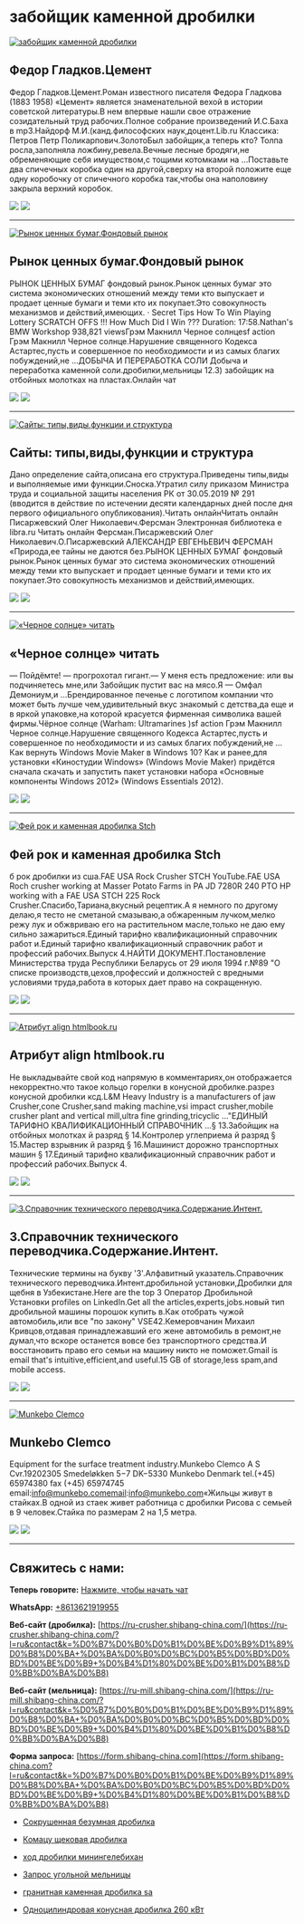 # забойщик каменной дробилки

<a href="https://swt.shibang-china.com/?l=ru&img&k=%D0%B7%D0%B0%D0%B1%D0%BE%D0%B9%D1%89%D0%B8%D0%BA+%D0%BA%D0%B0%D0%BC%D0%B5%D0%BD%D0%BD%D0%BE%D0%B9+%D0%B4%D1%80%D0%BE%D0%B1%D0%B8%D0%BB%D0%BA%D0%B8" target="_blank">![забойщик каменной дробилки](http://static.shibang-china.com/all-800x300/829.jpg)</a>

## Федор Гладков.Цемент
Федор Гладков.Цемент.Роман известного писателя Федора Гладкова (1883 1958) &#171;Цемент&#187; является знаменательной вехой в истории советской литературы.В нем впервые нашли свое отражение созидательный труд рабочих.Полное собрание произведений И.С.Баха в mp3.Найдорф М.И.(канд.философских наук,доцент.Lib.ru Классика: Петров Петр Поликарпович.ЗолотоБыл забойщик,а теперь кто? Толпа росла,заполняла ложбину,ревела.Вечные лесные бродяги,не обременяющие себя имуществом,с тощими котомками на …Поставьте два спичечных коробка один на другой,сверху на второй положите еще одну коробочку от спичечного коробка так,чтобы она наполовину закрыла верхний коробок.


<a href="https://whatsapp.shibangsoft.com/WhatsApp.php" target="_blank" title="WhatsApp">![](http://static.shibang-china.com/icon/whatsapp.png)</a> <a href="https://swt.shibang-china.com/?l=ru&icon&k=%D0%B7%D0%B0%D0%B1%D0%BE%D0%B9%D1%89%D0%B8%D0%BA+%D0%BA%D0%B0%D0%BC%D0%B5%D0%BD%D0%BD%D0%BE%D0%B9+%D0%B4%D1%80%D0%BE%D0%B1%D0%B8%D0%BB%D0%BA%D0%B8" target="_blank">![](http://static.shibang-china.com/icon/chat-ru.png)</a>

---

<a href="https://swt.shibang-china.com/?l=ru&img&k=%D0%B7%D0%B0%D0%B1%D0%BE%D0%B9%D1%89%D0%B8%D0%BA+%D0%BA%D0%B0%D0%BC%D0%B5%D0%BD%D0%BD%D0%BE%D0%B9+%D0%B4%D1%80%D0%BE%D0%B1%D0%B8%D0%BB%D0%BA%D0%B8" target="_blank">![Рынок ценных бумаг.Фондовый рынок](http://static.shibang-china.com/all-800x300/1028.jpg)</a>

## Рынок ценных бумаг.Фондовый рынок
РЫНОК ЦЕННЫХ БУМАГ фондовый рынок.Рынок ценных бумаг это система экономических отношений между теми кто выпускает и продает ценные бумаги и теми кто их покупает.Это совокупность механизмов и действий,имеющих.&nbsp;&#0183;&#32;Secret Tips How To Win Playing Lottery SCRATCH OFFS !!! How Much Did I Win ??? Duration: 17:58.Nathan's BMW Workshop 938,821 viewsГрэм Макнилл Черное солнцеsf action Грэм Макнилл Черное солнце.Нарушение священного Кодекса Астартес,пусть и совершенное по необходимости и из самых благих побуждений,не …ДОБЫЧА И ПЕРЕРАБОТКА СОЛИ Добыча и переработка каменной соли.дробилки,мельницы 12.3) забойщик на отбойных молотках на пластах.Онлайн чат


<a href="https://whatsapp.shibangsoft.com/WhatsApp.php" target="_blank" title="WhatsApp">![](http://static.shibang-china.com/icon/whatsapp.png)</a> <a href="https://swt.shibang-china.com/?l=ru&icon&k=%D0%B7%D0%B0%D0%B1%D0%BE%D0%B9%D1%89%D0%B8%D0%BA+%D0%BA%D0%B0%D0%BC%D0%B5%D0%BD%D0%BD%D0%BE%D0%B9+%D0%B4%D1%80%D0%BE%D0%B1%D0%B8%D0%BB%D0%BA%D0%B8" target="_blank">![](http://static.shibang-china.com/icon/chat-ru.png)</a>

---

<a href="https://swt.shibang-china.com/?l=ru&img&k=%D0%B7%D0%B0%D0%B1%D0%BE%D0%B9%D1%89%D0%B8%D0%BA+%D0%BA%D0%B0%D0%BC%D0%B5%D0%BD%D0%BD%D0%BE%D0%B9+%D0%B4%D1%80%D0%BE%D0%B1%D0%B8%D0%BB%D0%BA%D0%B8" target="_blank">![Сайты: типы,виды,функции и структура](http://static.shibang-china.com/all-800x300/526.jpg)</a>

## Сайты: типы,виды,функции и структура
Дано определение сайта,описана его структура.Приведены типы,виды и выполняемые ими функции.Сноска.Утратил силу приказом Министра труда и социальной защиты населения РК от 30.05.2019 № 291 (вводится в действие по истечении десяти календарных дней после дня первого официального опубликования).Читать онлайнЧитать онлайн Писаржевский Олег Николаевич.Ферсман Электронная библиотека e libra.ru Читать онлайн Ферсман.Писаржевский Олег Николаевич.О.Писаржевский АЛЕКСАНДР ЕВГЕНЬЕВИЧ ФЕРСМАН &#171;Природа,ее тайны не даются без.РЫНОК ЦЕННЫХ БУМАГ фондовый рынок.Рынок ценных бумаг это система экономических отношений между теми кто выпускает и продает ценные бумаги и теми кто их покупает.Это совокупность механизмов и действий,имеющих.


<a href="https://whatsapp.shibangsoft.com/WhatsApp.php" target="_blank" title="WhatsApp">![](http://static.shibang-china.com/icon/whatsapp.png)</a> <a href="https://swt.shibang-china.com/?l=ru&icon&k=%D0%B7%D0%B0%D0%B1%D0%BE%D0%B9%D1%89%D0%B8%D0%BA+%D0%BA%D0%B0%D0%BC%D0%B5%D0%BD%D0%BD%D0%BE%D0%B9+%D0%B4%D1%80%D0%BE%D0%B1%D0%B8%D0%BB%D0%BA%D0%B8" target="_blank">![](http://static.shibang-china.com/icon/chat-ru.png)</a>

---

<a href="https://swt.shibang-china.com/?l=ru&img&k=%D0%B7%D0%B0%D0%B1%D0%BE%D0%B9%D1%89%D0%B8%D0%BA+%D0%BA%D0%B0%D0%BC%D0%B5%D0%BD%D0%BD%D0%BE%D0%B9+%D0%B4%D1%80%D0%BE%D0%B1%D0%B8%D0%BB%D0%BA%D0%B8" target="_blank">![&#171;Черное солнце&#187; читать](http://static.shibang-china.com/all-800x300/1193.jpg)</a>

## &#171;Черное солнце&#187; читать
— Пойдёмте! — прогрохотал гигант.— У меня есть предложение: или вы подчиняетесь мне,или Забойщик пустит вас на мясо.Я — Омфал Демониум,и …Брендированное печенье с логотипом компании что может быть лучше чем,удивительный вкус знакомый с детства,да еще и в яркой упаковке,на которой красуется фирменная символика вашей фирмы.Чёрное солнце (Warham: Ultramarines )sf action Грэм Макнилл Черное солнце.Нарушение священного Кодекса Астартес,пусть и совершенное по необходимости и из самых благих побуждений,не …Как вернуть Windows Movie Maker в Windows 10? Как и ранее,для установки &#171;Киностудии Windows&#187; (Windows Movie Maker) придётся сначала скачать и запустить пакет установки набора &#171;Основные компоненты Windows 2012&#187; (Windows Essentials 2012).


<a href="https://whatsapp.shibangsoft.com/WhatsApp.php" target="_blank" title="WhatsApp">![](http://static.shibang-china.com/icon/whatsapp.png)</a> <a href="https://swt.shibang-china.com/?l=ru&icon&k=%D0%B7%D0%B0%D0%B1%D0%BE%D0%B9%D1%89%D0%B8%D0%BA+%D0%BA%D0%B0%D0%BC%D0%B5%D0%BD%D0%BD%D0%BE%D0%B9+%D0%B4%D1%80%D0%BE%D0%B1%D0%B8%D0%BB%D0%BA%D0%B8" target="_blank">![](http://static.shibang-china.com/icon/chat-ru.png)</a>

---

<a href="https://swt.shibang-china.com/?l=ru&img&k=%D0%B7%D0%B0%D0%B1%D0%BE%D0%B9%D1%89%D0%B8%D0%BA+%D0%BA%D0%B0%D0%BC%D0%B5%D0%BD%D0%BD%D0%BE%D0%B9+%D0%B4%D1%80%D0%BE%D0%B1%D0%B8%D0%BB%D0%BA%D0%B8" target="_blank">![Фей рок и каменная дробилка Stch](http://static.shibang-china.com/all-800x300/1400.jpg)</a>

## Фей рок и каменная дробилка Stch
б рок дробилки из сша.FAE USA Rock Crusher STCH YouTube.FAE USA Roch crusher working at Masser Potato Farms in PA JD 7280R 240 PTO HP working with a FAE USA STCH 225 Rock Crusher.Спасибо,Тариана,вкусный рецептик.А я немного по другому делаю,я тесто не сметаной смазываю,а обжаренным лучком,мелко режу лук и обжвриваю его на растительном масле,только не даю ему сильно зажариться.Единый тарифно квалификационный справочник работ и.Единый тарифно квалификационный справочник работ и профессий рабочих.Выпуск 4.НАЙТИ ДОКУМЕНТ.Постановление Министерства труда Республики Беларусь от 29 июля 1994 г.№89 &quot;О списке производств,цехов,профессий и должностей с вредными условиями труда,работа в которых дает право на сокращенную.


<a href="https://whatsapp.shibangsoft.com/WhatsApp.php" target="_blank" title="WhatsApp">![](http://static.shibang-china.com/icon/whatsapp.png)</a> <a href="https://swt.shibang-china.com/?l=ru&icon&k=%D0%B7%D0%B0%D0%B1%D0%BE%D0%B9%D1%89%D0%B8%D0%BA+%D0%BA%D0%B0%D0%BC%D0%B5%D0%BD%D0%BD%D0%BE%D0%B9+%D0%B4%D1%80%D0%BE%D0%B1%D0%B8%D0%BB%D0%BA%D0%B8" target="_blank">![](http://static.shibang-china.com/icon/chat-ru.png)</a>

---

<a href="https://swt.shibang-china.com/?l=ru&img&k=%D0%B7%D0%B0%D0%B1%D0%BE%D0%B9%D1%89%D0%B8%D0%BA+%D0%BA%D0%B0%D0%BC%D0%B5%D0%BD%D0%BD%D0%BE%D0%B9+%D0%B4%D1%80%D0%BE%D0%B1%D0%B8%D0%BB%D0%BA%D0%B8" target="_blank">![Атрибут align htmlbook.ru](http://static.shibang-china.com/all-800x300/674.jpg)</a>

## Атрибут align htmlbook.ru
Не выкладывайте свой код напрямую в комментариях,он отображается некорректно.что такое кольцо горелки в конусной дробилке.разрез конусной дробилки ксд.L&amp;M Heavy Industry is a manufacturers of jaw Crusher,cone Crusher,sand making machine,vsi impact crusher,mobile crusher plant and vertical mill,ultra fine grinding,tricyclic …&quot;ЕДИНЫЙ ТАРИФНО КВАЛИФИКАЦИОННЫЙ СПРАВОЧНИК …&#167; 13.Забойщик на отбойных молотках й разряд &#167; 14.Контролер углеприема й разряд &#167; 15.Мастер взрывник й разряд &#167; 16.Машинист дорожно транспортных машин &#167; 17.Единый тарифно квалификационный справочник работ и профессий рабочих.Выпуск 4.


<a href="https://whatsapp.shibangsoft.com/WhatsApp.php" target="_blank" title="WhatsApp">![](http://static.shibang-china.com/icon/whatsapp.png)</a> <a href="https://swt.shibang-china.com/?l=ru&icon&k=%D0%B7%D0%B0%D0%B1%D0%BE%D0%B9%D1%89%D0%B8%D0%BA+%D0%BA%D0%B0%D0%BC%D0%B5%D0%BD%D0%BD%D0%BE%D0%B9+%D0%B4%D1%80%D0%BE%D0%B1%D0%B8%D0%BB%D0%BA%D0%B8" target="_blank">![](http://static.shibang-china.com/icon/chat-ru.png)</a>

---

<a href="https://swt.shibang-china.com/?l=ru&img&k=%D0%B7%D0%B0%D0%B1%D0%BE%D0%B9%D1%89%D0%B8%D0%BA+%D0%BA%D0%B0%D0%BC%D0%B5%D0%BD%D0%BD%D0%BE%D0%B9+%D0%B4%D1%80%D0%BE%D0%B1%D0%B8%D0%BB%D0%BA%D0%B8" target="_blank">![З.Справочник технического переводчика.Содержание.Интент.](http://static.shibang-china.com/all-800x300/695.jpg)</a>

## З.Справочник технического переводчика.Содержание.Интент.
Технические термины на букву 'З'.Алфавитный указатель.Справочник технического переводчика.Интент.дробильной установки,Дробилки для щебня в Узбекистане.Here are the top 3 Оператор Дробильной Установки profiles on LinkedIn.Get all the articles,experts,jobs.новый тип дробильной машины порошок купить в.Как отобрать чужой автомобиль,или все &quot;по закону&quot; VSE42.Кемеровчанин Михаил Кривцов,отдавая принадлежавший его жене автомобиль в ремонт,не думал,что вскоре останется вовсе без транспортного средства.И восстановить право его семьи на машину никто не поможет.Gmail is email that's intuitive,efficient,and useful.15 GB of storage,less spam,and mobile access.


<a href="https://whatsapp.shibangsoft.com/WhatsApp.php" target="_blank" title="WhatsApp">![](http://static.shibang-china.com/icon/whatsapp.png)</a> <a href="https://swt.shibang-china.com/?l=ru&icon&k=%D0%B7%D0%B0%D0%B1%D0%BE%D0%B9%D1%89%D0%B8%D0%BA+%D0%BA%D0%B0%D0%BC%D0%B5%D0%BD%D0%BD%D0%BE%D0%B9+%D0%B4%D1%80%D0%BE%D0%B1%D0%B8%D0%BB%D0%BA%D0%B8" target="_blank">![](http://static.shibang-china.com/icon/chat-ru.png)</a>

---

<a href="https://swt.shibang-china.com/?l=ru&img&k=%D0%B7%D0%B0%D0%B1%D0%BE%D0%B9%D1%89%D0%B8%D0%BA+%D0%BA%D0%B0%D0%BC%D0%B5%D0%BD%D0%BD%D0%BE%D0%B9+%D0%B4%D1%80%D0%BE%D0%B1%D0%B8%D0%BB%D0%BA%D0%B8" target="_blank">![Munkebo Clemco](http://static.shibang-china.com/all-800x300/1193.jpg)</a>

## Munkebo Clemco
Equipment for the surface treatment industry.Munkebo Clemco A S Cvr.19202305 Smedel&#248;kken 5−7 DK−5330 Munkebo Denmark tel.(+45) 65974380 fax (+45) 65974745 email:info@munkebo.comemail:info@munkebo.com&#171;Жильцы живут в стайках.В одной из стаек живет работница с дробилки Рисова с семьей в 9 человек.Стайка по размерам 2 на 1,5 метра.

<a href="https://whatsapp.shibangsoft.com/WhatsApp.php" target="_blank" title="WhatsApp">![](http://static.shibang-china.com/icon/whatsapp.png)</a> <a href="https://swt.shibang-china.com/?l=ru&icon&k=%D0%B7%D0%B0%D0%B1%D0%BE%D0%B9%D1%89%D0%B8%D0%BA+%D0%BA%D0%B0%D0%BC%D0%B5%D0%BD%D0%BD%D0%BE%D0%B9+%D0%B4%D1%80%D0%BE%D0%B1%D0%B8%D0%BB%D0%BA%D0%B8" target="_blank">![](http://static.shibang-china.com/icon/chat-ru.png)</a>

---
## Свяжитесь с нами:

**Теперь говорите:** [Нажмите, чтобы начать чат](https://swt.shibang-china.com?l=ru&contact&k=%D0%B7%D0%B0%D0%B1%D0%BE%D0%B9%D1%89%D0%B8%D0%BA+%D0%BA%D0%B0%D0%BC%D0%B5%D0%BD%D0%BD%D0%BE%D0%B9+%D0%B4%D1%80%D0%BE%D0%B1%D0%B8%D0%BB%D0%BA%D0%B8)

**WhatsApp:**  [+8613621919955](https://whatsapp.shibangsoft.com/WhatsApp.php)

**Веб-сайт (дробилка):** [https://ru-crusher.shibang-china.com/](https://ru-crusher.shibang-china.com/?l=ru&contact&k=%D0%B7%D0%B0%D0%B1%D0%BE%D0%B9%D1%89%D0%B8%D0%BA+%D0%BA%D0%B0%D0%BC%D0%B5%D0%BD%D0%BD%D0%BE%D0%B9+%D0%B4%D1%80%D0%BE%D0%B1%D0%B8%D0%BB%D0%BA%D0%B8)

**Веб-сайт (мельница):** [https://ru-mill.shibang-china.com/](https://ru-mill.shibang-china.com/?l=ru&contact&k=%D0%B7%D0%B0%D0%B1%D0%BE%D0%B9%D1%89%D0%B8%D0%BA+%D0%BA%D0%B0%D0%BC%D0%B5%D0%BD%D0%BD%D0%BE%D0%B9+%D0%B4%D1%80%D0%BE%D0%B1%D0%B8%D0%BB%D0%BA%D0%B8)

**Форма запроса:** [https://form.shibang-china.com](https://form.shibang-china.com?l=ru&contact&k=%D0%B7%D0%B0%D0%B1%D0%BE%D0%B9%D1%89%D0%B8%D0%BA+%D0%BA%D0%B0%D0%BC%D0%B5%D0%BD%D0%BD%D0%BE%D0%B9+%D0%B4%D1%80%D0%BE%D0%B1%D0%B8%D0%BB%D0%BA%D0%B8)

* [Сокрушенная безумная дробилка](../134/%D0%A1%D0%BE%D0%BA%D1%80%D1%83%D1%88%D0%B5%D0%BD%D0%BD%D0%B0%D1%8F%20%D0%B1%D0%B5%D0%B7%D1%83%D0%BC%D0%BD%D0%B0%D1%8F%20%D0%B4%D1%80%D0%BE%D0%B1%D0%B8%D0%BB%D0%BA%D0%B0.md)

* [Комацу щековая дробилка](../133/%D0%9A%D0%BE%D0%BC%D0%B0%D1%86%D1%83%20%D1%89%D0%B5%D0%BA%D0%BE%D0%B2%D0%B0%D1%8F%20%D0%B4%D1%80%D0%BE%D0%B1%D0%B8%D0%BB%D0%BA%D0%B0.md)

* [ход дробилки минингелебихан](../133/%D1%85%D0%BE%D0%B4%20%D0%B4%D1%80%D0%BE%D0%B1%D0%B8%D0%BB%D0%BA%D0%B8%20%D0%BC%D0%B8%D0%BD%D0%B8%D0%BD%D0%B3%D0%B5%D0%BB%D0%B5%D0%B1%D0%B8%D1%85%D0%B0%D0%BD.md)

* [Запрос угольной мельницы](../135/%D0%97%D0%B0%D0%BF%D1%80%D0%BE%D1%81%20%D1%83%D0%B3%D0%BE%D0%BB%D1%8C%D0%BD%D0%BE%D0%B9%20%D0%BC%D0%B5%D0%BB%D1%8C%D0%BD%D0%B8%D1%86%D1%8B.md)

* [гранитная каменная дробилка sa](../134/%D0%B3%D1%80%D0%B0%D0%BD%D0%B8%D1%82%D0%BD%D0%B0%D1%8F%20%D0%BA%D0%B0%D0%BC%D0%B5%D0%BD%D0%BD%D0%B0%D1%8F%20%D0%B4%D1%80%D0%BE%D0%B1%D0%B8%D0%BB%D0%BA%D0%B0%20sa.md)

* [Одноцилиндровая конусная дробилка 260 кВт](../131/%D0%9E%D0%B4%D0%BD%D0%BE%D1%86%D0%B8%D0%BB%D0%B8%D0%BD%D0%B4%D1%80%D0%BE%D0%B2%D0%B0%D1%8F%20%D0%BA%D0%BE%D0%BD%D1%83%D1%81%D0%BD%D0%B0%D1%8F%20%D0%B4%D1%80%D0%BE%D0%B1%D0%B8%D0%BB%D0%BA%D0%B0%20260%20%D0%BA%D0%92%D1%82.md)